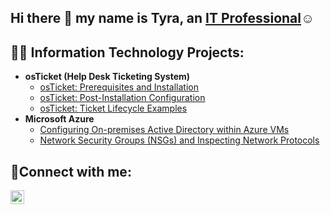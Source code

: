 ## Hi there 👋 my name is Tyra, an <a href="https://linkedin.com/in/tyrajohnson5">IT Professional</a>☺</h1>


<h2>👨‍💻 Information Technology Projects:</h2>

- <b>osTicket (Help Desk Ticketing System)</b>
  - [osTicket: Prerequisites and Installation](https://github.com/tyradanielle/osticket-prereqs)
  - [osTicket: Post-Installation Configuration](https://github.com/tyradanielle/post-install-config)
  - [osTicket: Ticket Lifecycle Examples](https://github.com/tyradanielle/ticket-lifecycle)
- <b>Microsoft Azure</b>
  - [Configuring On-premises Active Directory within Azure VMs](https://github.com/tyradanielle/configure-ad)
  - [Network Security Groups (NSGs) and Inspecting Network Protocols](https://github.com/tyradanielle/azure-network-protocols)

<h2>🤳Connect with me:</h2>

[<img align="left" alt="Josh | LinkedIn" width="22px" src="https://cdn.jsdelivr.net/npm/simple-icons@v3/icons/linkedin.svg" />][linkedin]

[linkedin]: https://linkedin.com/in/tyrajohnson5
